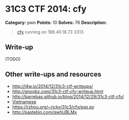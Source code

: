 # 31C3 CTF 2014: cfy

**Category:** pwn
**Points:** 10
**Solves:** 76
**Description:**

> [cfy](cfy) running on 188.40.18.73 3313

## Write-up

(TODO)

## Other write-ups and resources

* <http://l4w.io/2014/12/31c3-ctf-writeups/>
* <http://gnoobz.com/31c3-ctf-cfy-writeup.html>
* <http://barrebas.github.io/blog/2014/12/29/31c3-ctf-cfy/>
* [Vietnamese](https://babyphd.net/2015/01/write-up-31c3-cfy/)
* <https://rzhou.org/~ricky/31c3/cfy/exp.py>
* <http://pastebin.com/qwhUBLMx>
